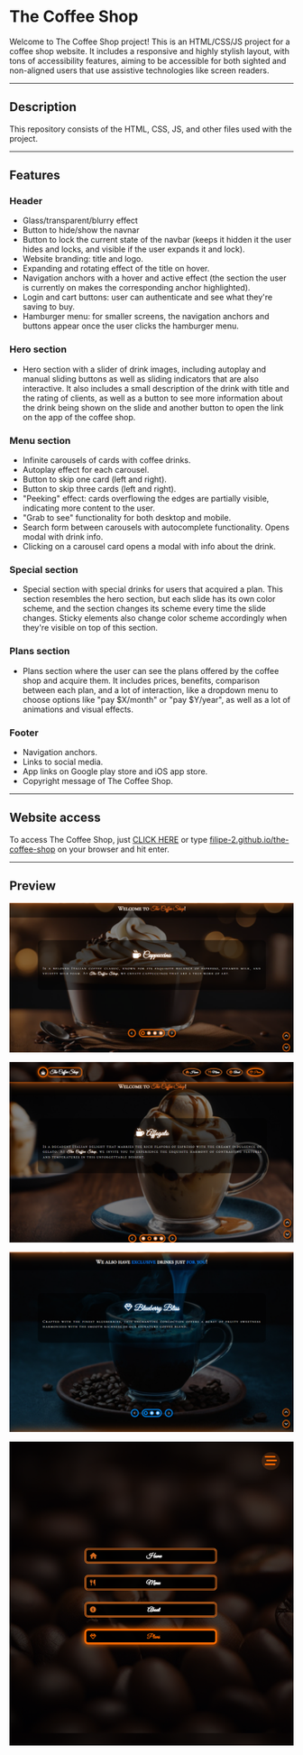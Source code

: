 # The Coffee Shop

Welcome to The Coffee Shop project! This is an HTML/CSS/JS project for a coffee shop website. It includes a responsive and highly stylish layout, with tons of accessibility features, aiming to be accessible for both sighted and non-aligned users that use assistive technologies like screen readers.
<hr>

## Description

This repository consists of the HTML, CSS, JS, and other files used with the project.
<hr>

## Features

### Header

- Glass/transparent/blurry effect
- Button to hide/show the navnar
- Button to lock the current state of the navbar (keeps it hidden it the user hides and locks, and visible if the user expands it and lock).
- Website branding: title and logo.
- Expanding and rotating effect of the title on hover.
- Navigation anchors with a hover and active effect (the section the user is currently on makes the corresponding anchor highlighted).
- Login and cart buttons: user can authenticate and see what they're saving to buy.
- Hamburger menu: for smaller screens, the navigation anchors and buttons appear once the user clicks the hamburger menu.

### Hero section

- Hero section with a slider of drink images, including autoplay and manual sliding buttons as well as sliding indicators that are also interactive. It also includes a small description of the drink with title and the rating of clients, as well as a button to see more information about the drink being shown on the slide and another button to open the link on the app of the coffee shop.

### Menu section

- Infinite carousels of cards with coffee drinks.
- Autoplay effect for each carousel.
- Button to skip one card (left and right).
- Button to skip three cards (left and right).
- "Peeking" effect: cards overflowing the edges are partially visible, indicating more content to the user.
- "Grab to see" functionality for both desktop and mobile.
- Search form between carousels with autocomplete functionality. Opens modal with drink info.
- Clicking on a carousel card opens a modal with info about the drink.

### Special section

- Special section with special drinks for users that acquired a plan. This section resembles the hero section, but each slide has its own color scheme, and the section changes its scheme every time the slide changes. Sticky elements also change color scheme accordingly when they're visible on top of this section.

### Plans section
 
- Plans section where the user can see the plans offered by the coffee shop and acquire them. It includes prices, benefits, comparison between each plan, and a lot of interaction, like a dropdown menu to choose options like "pay $X/month" or "pay $Y/year", as well as a lot of animations and visual effects.

### Footer

- Navigation anchors.
- Links to social media.
- App links on Google play store and iOS app store.
- Copyright message of The Coffee Shop.
<hr>

## Website access

To access The Coffee Shop, just [CLICK HERE](https://filipe-2.github.io/the-coffee-shop/) or type [filipe-2.github.io/the-coffee-shop](https://filipe-2.github.io/the-coffee-shop/) on your browser and hit enter.
<hr>

## Preview

![Preview 1](assets/imgs/preview.png)

![Preview 2](assets/imgs/preview2.png)

![Preview 3](assets/imgs/preview3.png)

![Preview 4](assets/imgs/preview4.png)
